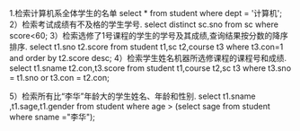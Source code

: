 1.检索计算机系全体学生的名单
select * from student where dept = '计算机';
2）检索考试成绩有不及格的学生学号.
select distinct sc.sno from sc where score<60; 
3）检索选修了1号课程的学生的学号及其成绩,查询结果按分数的降序排序.
select t1.sno t2.score from student t1,sc t2,course t3 where t3.con=1 and order by t2.score desc;
4）检索学生姓名机器所选修课程的课程号和成绩.
select
 t1.sname t2.con,t3.score
from
student t1,course t2,sc t3
where
t3.sno = t1.sno
or
t3.con = t2.con;

5）检索所有比“李华”年龄大的学生姓名、年龄和性别.
select t1.sname ,t1.sage,t1.gender from student
where age > (select sage from student where sname ="李华");
